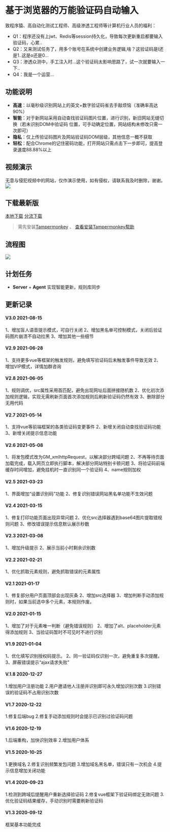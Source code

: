 # 基于浏览器的万能验证码自动输入

致程序猿、高自动化测试工程师、高级渗透工程师等计算机行业人员的福利：

- Q1：程序还没有上jwt、Redis等session持久化，导致每次更新重启都要输入验证码，心累..
- Q2：又来测试任务了，用多个账号在系统中创建业务逻辑,啥？这验证码是I还是1..这是o还是0...
- Q3：渗透众测中，手工注入时...这个验证码太影响思路了，试一次就要输入一下..
- Q4：我是一个运营...

## 功能说明

- **高速**：以毫秒级识别网站上的英文+数字验证码省去手敲烦恼（准确率高达90%）
- **智能**：对于新网站采用自动查找验证码图片位置，进行识别，新旧网站无缝切换（若未识别DOM中验证码
  位置，可手动确定位置，网站结构未修改只需一次即可）
- **隐私**：仅上传验证码图片及网站验证码DOM层级，其他信息一概不获取
- **轻松**：配合Chrome的记住密码功能，打开网站只需点击下一步即可，提高登录速度88.88%以上

## 视频演示

无意与侵犯视频中的网站，仅作演示使用，如有侵权，请联系我及时删除，谢谢。  
![](https://like996.icu:1205/165106-HD.gif)

## 下载最新版

[本地下载](https://like996.icu:1205/crab-code-demo.user.js) [分流下载](https://greasyfork.org/zh-CN/scripts/418942)
> 需先安装[Tampermonkey](https://www.tampermonkey.net/) 、 [查看安装Tampermonkey帮助](https://like996.icu:1205/help.html#q0) 

## 流程图

![](https://like996.icu:1205/flow.jpg)

## 计划任务

- **Server** + **Agent** 实现智能更新，规则库同步

## 更新记录

#### V3.0 2021-08-15

1、增加盲人语音提示模式，可自行关闭
2、增加黑名单可控制模式，关闭后验证码图片崩溃不自动拉黑
3、增加其他一些细节

#### V2.9 2021-06-28

1、支持更多vue等框架的触发规则，避免填写验证码后未触发事件导致无效
2、增加VIP模式，详情加群咨询

#### V2.8 2021-06-05

1、规则调优，src属性采用首匹配，避免出现网址后面拼接随机数
2、优化初次添加规则逻辑，实现无需刷新页面首次添加规则后刷新验证码仍然有效
3、删除部分无用代码

#### V2.7 2021-05-14

1、支持vue等前端框架的各类验证码变更事件
2、新增关闭自动查找验证码功能
3、新增关闭提示信息功能

#### V2.6 2021-05-08

1、将发包模式改为GM_xmlhttpRequest，以解决部分跨域问题
2、不再等待页面加载完成，载入网页立即执行脚本，解决部分网站特别卡顿问题
3、将验证码前端缓存时间增加，避免挂机时一直识别同一个验证码
4、name规则加权

#### V2.5 2021-03-23

1、界面增加“设置识别码”功能
2、修复识别错误网站黑名单功能不生效问题

#### V2.4 2021-03-15

1、修复打印功能页面出现异常问题
2、优化src选择器遇到base64图片提取错规则问题
3、修改错误提示信息默认展示秒数

#### V2.3 2021-03-08

1、增加升级提示
2、展示当前小时剩余识别数

#### V2.2 2021-02-21

1、优化抓取元素规则，避免抓取错误的元素属性

#### V2.1 2021-01-17

1、修复部分用户页面顶部会出现灰条
2、增加src选择器
3、增加判断手动添加规则时，如果当前选中多个元素，本规则作废。

#### V2.0 2021-01-15

1、增加了对于元素唯一判断（避免错误规则）
2、增加了alt、placeholder元素得添加规则
3、当验证码暂时不可见时不进行识别

#### V1.9 2021-01-04

1、优化填写识别授权码提示。
2、同一验证码仅识别一次，避免重复多次提醒。
3、屏蔽错误提示“ajax请求失败”

#### V.1.8 2020-12-27

1.增加用户注册功能
2.用户邀请他人注册并识别即可永久增加识别次数
3.识别错误的验证码不占用识别次数

#### V1.7 2020-12-22

1.修复后端bug
2.修复手动添加规则时会提示已识别过验证码问题

#### V1.6 2020-12-19

1.后端重构，加快识别效率
2.增加用户体系

#### V1.5 2020-10-25

1.更换域名
2.修复识别频繁发包问题
3.增加域名黑名单，错误只有一次机会
4.提示信息增加关闭功能

#### V1.4 2020-09-23

1.检测到跨域后提醒用户重新选择验证码
2.修复vue框架下验证码绑定无效问题
3.优化验证码结果缓存，手动识别时需要刷新验证码

#### V1.3 2020-09-12

框架基本功能完成
